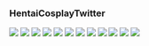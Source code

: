 ### HentaiCosplayTwitter
![](https://pbs.twimg.com/media/DVIN7X1WAAAK4ip.jpg)
![](https://static.hentai-cosplay.com/upload/20171030/70/71460/52.jpg)
![](https://static.hentai-cosplay.com/upload/20171030/70/71460/57.jpg)
![](https://img-7.poringa.net/poringa/img/A/E/0/6/7/2/Xataca/6AF.jpg)
![](https://img-7.poringa.net/poringa/img/E/A/3/3/4/0/Xataca/326.jpg)
![](https://img-7.poringa.net/poringa/img/5/6/7/7/3/8/Xataca/3D1.jpg)
![](https://img-7.poringa.net/poringa/img/4/B/D/6/0/C/Xataca/2D6.jpg)
![](https://img-7.poringa.net/poringa/img/1/5/D/7/4/7/Xataca/9EE.jpg)
![](https://img-7.poringa.net/poringa/img/4/5/6/A/A/4/Xataca/65C.jpg)
![](https://img-7.poringa.net/poringa/img/4/4/D/F/E/6/Xataca/390.jpg)
![](https://img-7.poringa.net/poringa/img/7/3/2/8/5/1/Xataca/D9F.jpg)
![](https://pbs.twimg.com/media/DUF5FbnWsAA1rWr.jpg)
